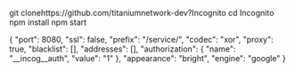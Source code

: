 git clonehttps://github.com/titaniumnetwork-dev?Incognito
cd Incognito
npm install
npm start

{
"port": 8080,
"ssl": false,
"prefix": "/service/",
"codec": "xor",
"proxy": true,
"blacklist": [],
"addresses": [],
"authorization": {
  "name": "__incog__auth",
  "value": "1"
},
"appearance": "bright",
"engine": "google"
}
